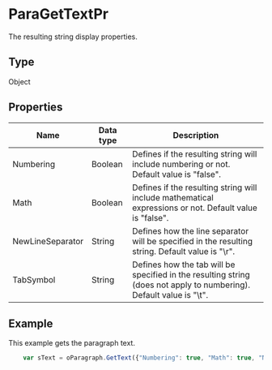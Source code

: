 # ParaGetTextPr

The resulting string display properties.

## Type

Object

## Properties

| **Name** | **Data type** | **Description** |
| ------------- | ------------- | ------------- |
| Numbering | Boolean | Defines if the resulting string will include numbering or not. Default value is "false". |
| Math | Boolean | Defines if the resulting string will include mathematical expressions or not. Default value is "false". |
| NewLineSeparator | String | Defines how the line separator will be specified in the resulting string. Default value is "\r". |
| TabSymbol | String | Defines how the tab will be specified in the resulting string (does not apply to numbering). Default value is "\t". |

## Example

This example gets the paragraph text.

```javascript
	var sText = oParagraph.GetText({"Numbering": true, "Math": true, "NewLineSeparator": "\r", "TabSymbol": "\t"});
```